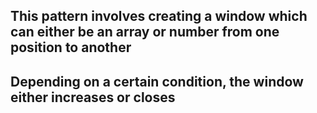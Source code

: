 ## This pattern involves creating a window which can either be an array or number from one position to another

## Depending on a certain condition, the window either increases or closes
